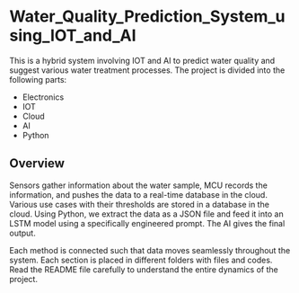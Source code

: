 # Water_Quality_Prediction_System_using_IOT_and_AI

This is a hybrid system involving IOT and AI to predict water quality and suggest various water treatment processes. The project is divided into the following parts:

- Electronics
- IOT
- Cloud
- AI
- Python

## Overview

Sensors gather information about the water sample, MCU records the information, and pushes the data to a real-time database in the cloud. Various use cases with their thresholds are stored in a database in the cloud. Using Python, we extract the data as a JSON file and feed it into an LSTM model using a specifically engineered prompt. The AI gives the final output.

Each method is connected such that data moves seamlessly throughout the system. Each section is placed in different folders with files and codes. Read the README file carefully to understand the entire dynamics of the project.
